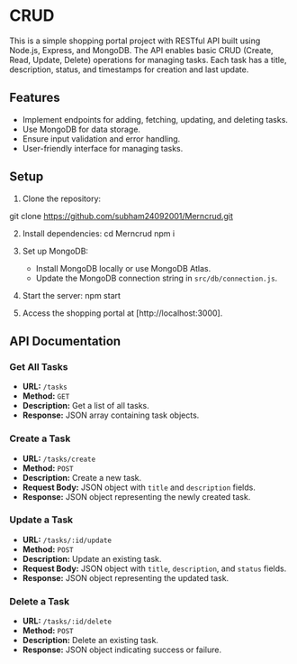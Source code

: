 # CRUD

This is a simple shopping portal project with RESTful API built using Node.js, Express, and MongoDB. The API enables basic CRUD (Create, Read, Update, Delete) operations for managing tasks. Each task has a title, description, status, and timestamps for creation and last update.

## Features

- Implement endpoints for adding, fetching, updating, and deleting tasks.
- Use MongoDB for data storage.
- Ensure input validation and error handling.
- User-friendly interface for managing tasks.

## Setup

1. Clone the repository:

git clone https://github.com/subham24092001/Merncrud.git
 
2. Install dependencies:
cd Merncrud
npm i

3. Set up MongoDB:
   - Install MongoDB locally or use MongoDB Atlas.
   - Update the MongoDB connection string in `src/db/connection.js`.

4. Start the server:
npm start

5. Access the shopping portal at [http://localhost:3000].



## API Documentation

### Get All Tasks

- **URL:** `/tasks`
- **Method:** `GET`
- **Description:** Get a list of all tasks.
- **Response:** JSON array containing task objects.

### Create a Task

- **URL:** `/tasks/create`
- **Method:** `POST`
- **Description:** Create a new task.
- **Request Body:** JSON object with `title` and `description` fields.
- **Response:** JSON object representing the newly created task.

### Update a Task

- **URL:** `/tasks/:id/update`
- **Method:** `POST`
- **Description:** Update an existing task.
- **Request Body:** JSON object with `title`, `description`, and `status` fields.
- **Response:** JSON object representing the updated task.

### Delete a Task

- **URL:** `/tasks/:id/delete`
- **Method:** `POST`
- **Description:** Delete an existing task.
- **Response:** JSON object indicating success or failure.




